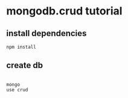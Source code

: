 # mongodb.crud tutorial


## install dependencies

``` shell
npm install
```

## create db

``` shell

mongo
use crud

```
